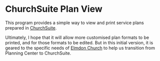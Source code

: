 # ChurchSuite Plan View

This program provides a simple way to view and print service plans prepared
in [ChurchSuite](https://churchsuite.com/).

Ultimately, I hope that it will allow more customised plan formats to be printed,
and for those formats to be edited. But in this initial version, it is geared
to the specific needs of [Elmdon Church](https://www.elmdonchurch.org/) to help us
transition from Planning Center to ChurchSuite.